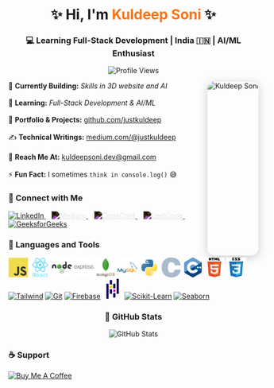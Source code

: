 <h1 align="center">✨ Hi, I'm <span style="color:#f97316; animation: pulse 2s infinite;">Kuldeep Soni</span> ✨
</h1>
<h3 align="center">💻 Learning Full-Stack Development | India 🇮🇳 | AI/ML Enthusiast</h3>

<!-- Profile Views -->
<p align="center">
  <img src="https://komarev.com/ghpvc/?username=justkuldeep&label=Profile%20Views&color=0e75b6&style=flat" alt="Profile Views" />
</p>

<!-- Profile Image -->
<img src="https://github.com/user-attachments/assets/92fdf7c3-32ae-4cfc-afc9-ae9d00066dda" align="right" alt="Kuldeep Soni" height="350" style="border-radius: 15px; box-shadow: 0px 4px 20px rgba(0, 0, 0, 0.2);"/>

<!-- About Me Section -->
<p align="left">
🚀 <strong>Currently Building:</strong> <em> Skills in 3D website and AI</em><br><br>
🌱 <strong>Learning:</strong> <em>Full-Stack Development & AI/ML</em><br><br>
💼 <strong>Portfolio & Projects:</strong> <a href="https://github.com/justkuldeep" target="_blank">github.com/justkuldeep</a><br><br>
✍️ <strong>Technical Writings:</strong> <a href="https://medium.com/@justkuldeep" target="_blank">medium.com/@justkuldeep</a><br><br>
📧 <strong>Reach Me At:</strong> <a href="mailto:kuldeepsoni.dev@gmail.com">kuldeepsoni.dev@gmail.com</a><br><br>
⚡ <strong>Fun Fact:</strong> I sometimes <code>think in console.log()</code> 😅
</p>

<!-- Connect with Me Section -->
<h3 align="left">🤝 Connect with Me</h3>
<p align="left">
  <a href="https://www.linkedin.com/in/justkuldeep/" target="_blank">
    <img src="https://cdn.jsdelivr.net/gh/devicons/devicon/icons/linkedin/linkedin-original.svg" alt="LinkedIn" width="30" height="30" />
  </a>&nbsp;&nbsp;
  <a href="https://medium.com/@justkuldeep" target="_blank">
    <img src="https://cdn.jsdelivr.net/gh/simple-icons/simple-icons/icons/medium.svg" alt="Medium" width="30" height="30" style="filter: invert(1);" />
  </a>&nbsp;&nbsp;
  <a href="https://www.codechef.com/users/codexkuldeep" target="_blank">
    <img src="https://cdn.jsdelivr.net/gh/simple-icons/simple-icons/icons/codechef.svg" alt="CodeChef" width="30" height="30" style="filter: invert(1);" />
  </a>&nbsp;&nbsp;
  <a href="https://leetcode.com/kuldeepsoni98938/" target="_blank">
    <img src="https://cdn.jsdelivr.net/gh/simple-icons/simple-icons/icons/leetcode.svg" alt="LeetCode" width="30" height="30" style="filter: invert(1);" />
  </a>&nbsp;&nbsp;
  <a href="https://auth.geeksforgeeks.org/user/kuldeepso4q5e" target="_blank">
    <img src="https://raw.githubusercontent.com/rahuldkjain/github-profile-readme-generator/master/src/images/icons/Social/geeks-for-geeks.svg" alt="GeeksforGeeks" width="30" height="30" />
  </a>
</p>

<!-- Languages and Tools -->
<h3 align="left">🔧 Languages and Tools</h3>
<p align="left">
  <a href="https://developer.mozilla.org/en-US/docs/Web/JavaScript"><img src="https://raw.githubusercontent.com/devicons/devicon/master/icons/javascript/javascript-original.svg" alt="JavaScript" width="40" height="40"/></a>
  <a href="https://reactjs.org/"><img src="https://raw.githubusercontent.com/devicons/devicon/master/icons/react/react-original-wordmark.svg" alt="React" width="40" height="40"/></a>
  <a href="https://nodejs.org"><img src="https://raw.githubusercontent.com/devicons/devicon/master/icons/nodejs/nodejs-original-wordmark.svg" alt="Node.js" width="40" height="40"/></a>
  <a href="https://expressjs.com"><img src="https://raw.githubusercontent.com/devicons/devicon/master/icons/express/express-original-wordmark.svg" alt="Express" width="40" height="40"/></a>
  <a href="https://www.mongodb.com/"><img src="https://raw.githubusercontent.com/devicons/devicon/master/icons/mongodb/mongodb-original-wordmark.svg" alt="MongoDB" width="40" height="40"/></a>
  <a href="https://www.mysql.com/"><img src="https://raw.githubusercontent.com/devicons/devicon/master/icons/mysql/mysql-original-wordmark.svg" alt="MySQL" width="40" height="40"/></a>
  <a href="https://www.python.org"><img src="https://raw.githubusercontent.com/devicons/devicon/master/icons/python/python-original.svg" alt="Python" width="40" height="40"/></a>
  <a href="https://www.cprogramming.com/"><img src="https://raw.githubusercontent.com/devicons/devicon/master/icons/c/c-original.svg" alt="C" width="40" height="40"/></a>
  <a href="https://www.w3schools.com/cpp/"><img src="https://raw.githubusercontent.com/devicons/devicon/master/icons/cplusplus/cplusplus-original.svg" alt="C++" width="40" height="40"/></a>
  <a href="https://www.w3.org/html/"><img src="https://raw.githubusercontent.com/devicons/devicon/master/icons/html5/html5-original-wordmark.svg" alt="HTML5" width="40" height="40"/></a>
  <a href="https://www.w3schools.com/css/"><img src="https://raw.githubusercontent.com/devicons/devicon/master/icons/css3/css3-original-wordmark.svg" alt="CSS3" width="40" height="40"/></a>
  <a href="https://tailwindcss.com/"><img src="https://www.vectorlogo.zone/logos/tailwindcss/tailwindcss-icon.svg" alt="Tailwind" width="40" height="40"/></a>
  <a href="https://git-scm.com/"><img src="https://www.vectorlogo.zone/logos/git-scm/git-scm-icon.svg" alt="Git" width="40" height="40"/></a>
  <a href="https://firebase.google.com/"><img src="https://www.vectorlogo.zone/logos/firebase/firebase-icon.svg" alt="Firebase" width="40" height="40"/></a>
  <a href="https://pandas.pydata.org/"><img src="https://raw.githubusercontent.com/devicons/devicon/2ae2a900d2f041da66e950e4d48052658d850630/icons/pandas/pandas-original.svg" alt="Pandas" width="40" height="40"/></a>
  <a href="https://scikit-learn.org/"><img src="https://upload.wikimedia.org/wikipedia/commons/0/05/Scikit_learn_logo_small.svg" alt="Scikit-Learn" width="40" height="40"/></a>
  <a href="https://seaborn.pydata.org/"><img src="https://seaborn.pydata.org/_images/logo-mark-lightbg.svg" alt="Seaborn" width="40" height="40"/></a>
</p>

<!-- GitHub Stats -->
<h3 align="center">🌟 GitHub Stats</h3>
<p align="center">
  <img src="https://github-readme-stats.vercel.app/api?username=justkuldeep&show_icons=true&theme=radical&border_radius=15&hide_border=false&locale=en" height="180" alt="GitHub Stats"/>
</p>

<!-- Buy Me a Coffee -->
<h3 align="left">☕ Support</h3>
<p>
  <a href="https://www.buymeacoffee.com/KuldeepSoni">
    <img src="https://cdn.buymeacoffee.com/buttons/v2/default-yellow.png" height="50" width="210" alt="Buy Me A Coffee" />
  </a>
</p>

<!-- Optional: CSS Animations (Not supported directly by GitHub but helps while copying to personal pages) -->
<!--
<style>
  @keyframes pulse {
    0% { opacity: 1; }
    50% { opacity: 0.5; }
    100% { opacity: 1; }
  }
</style>
-->
